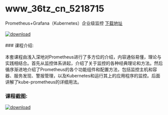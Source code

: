 # www_36tz_cn_5218715
Prometheus+Grafana（Kubernetes）企业级监控
[下载地址](http://www.36tz.cn/article/5218715 "下载地址")
<br/></br>[![download](http://36tz.cn/muke_img/2021_02_1-96-300x178.png "下载地址")](http://www.36tz.cn/article/5218715 "下载地址")
<br/></br>### 课程介绍:<br/></br>本套课程由浅入深地对Prometheus进行了多方位的介绍，内容通俗易懂，理论与实践相结合。首先从监控体系讲起，介绍了关于监控的各种经典理论和方法。然后循序渐进地介绍了Prometheus的各个功能组件和配置方法，包括监控主机和容器、服务发现、警报管理，以及Kubernetes和运行其上的应用程序的监控。后面讲解了kube-prometheus的详细用法。

### 课程截图:
[![download](http://36tz.cn/muke_img/2021_02_2-102.png "下载地址")](http://www.36tz.cn/article/5218715 "下载地址")
